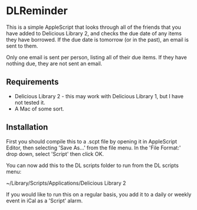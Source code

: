 DLReminder
==========

This is a simple AppleScript that looks through all of the friends
that you have added to Delicious Library 2, and checks the due date of
any items they have borrowed. If the due date is tomorrow (or in the
past), an email is sent to them.

Only one email is sent per person, listing all of their due items. If
they have nothing due, they are not sent an email.

Requirements
------------

* Delicious Library 2 - this may work with Delicious Library 1, but I
  have not tested it.
* A Mac of some sort.

Installation
------------

First you should compile this to a .scpt file by opening it in
AppleScript Editor, then selecting 'Save As...' from the file menu. In
the 'File Format:' drop down, select 'Script' then click OK.

You can now add this to the DL scripts folder to run from the DL scripts
menu:

~/Library/Scripts/Applications/Delicious Library 2

If you would like to run this on a regular basis, you add it to a
daily or weekly event in iCal as a 'Script' alarm.


